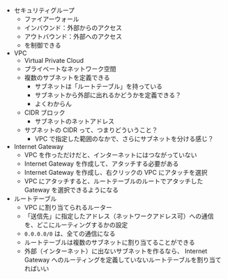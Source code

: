 - セキュリティグループ
    - ファイアーウォール
    - インバウンド：外部からのアクセス
    - アウトバウンド：外部へのアクセス
    - を制御できる
- VPC
    - Virtual Private Cloud
    - プライベートなネットワーク空間
    - 複数のサブネットを定義できる
        - サブネットは「ルートテーブル」を持っている
        - サブネットから外部に出れるかどうかを定義できる？
        - よくわからん
    - CIDR ブロック
        - サブネットのネットアドレス
    - サブネットの CIDR って、つまりどういうこと？
        - VPC で指定した範囲のなかで、さらにサブネットを分ける感じ？
- Internet Gateway
    - VPC を作っただけだと、インターネットにはつながっていない
    - Internet Gateway を作成して、アタッチする必要がある
    - Internet Gateway を作成し、右クリックの VPC にアタッチを選択
    - VPC にアタッチすると、ルートテーブルのルートでアタッチした Gateway を選択できるようになる
- ルートテーブル
    - VPC に割り当てられるルーター
    - 「送信先」に指定したアドレス（ネットワークアドレス可）への通信を、どこにルーティングするかの設定
    - `0.0.0.0/0` は、全ての通信になる
    - ルートテーブルは複数のサブネットに割り当てることができる
    - 外部（インターネット）に出ないサブネットを作るなら、 Internet Gateway へのルーティングを定義していないルートテーブルを割り当てればいい